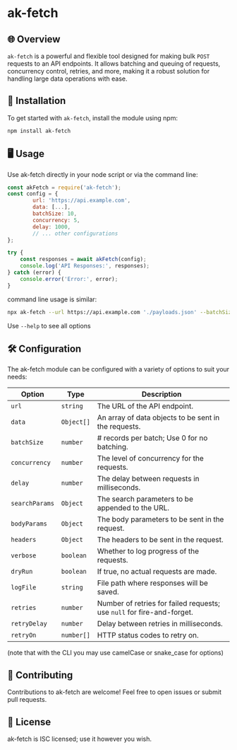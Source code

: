 # ak-fetch

## 🌐 Overview

`ak-fetch` is a powerful and flexible tool designed for making bulk `POST` requests to an API endpoints. It allows batching and queuing of requests, concurrency control, retries, and more, making it a robust solution for handling large data operations with ease.

## 🚀 Installation

To get started with `ak-fetch`, install the module using npm:

```bash
npm install ak-fetch
```

## 🖥️ Usage
Use ak-fetch directly in your node script or via the command line:

```javascript
const akFetch = require('ak-fetch');
const config = {
        url: 'https://api.example.com',
        data: [...],
		batchSize: 10,
		concurrency: 5,
		delay: 1000,
        // ... other configurations
};

try {
	const responses = await akFetch(config);
	console.log('API Responses:', responses);
} catch (error) {
	console.error('Error:', error);
}
```
command line usage is similar:
```bash
npx ak-fetch --url https://api.example.com './payloads.json' --batchSize 10 --concurrency 5
```
Use `--help` to see all options


## 🛠️ Configuration
The ak-fetch module can be configured with a variety of options to suit your needs:

| Option        | Type             | Description                                                  |
|---------------|------------------|--------------------------------------------------------------|
| `url`         | `string`         | The URL of the API endpoint.                                 |
| `data`        | `Object[]`       | An array of data objects to be sent in the requests.         |
| `batchSize`   | `number`         | # records per batch; Use 0 for no batching. |
| `concurrency` | `number`         | The level of concurrency for the requests.                   |
| `delay`       | `number`         | The delay between requests in milliseconds.                  |
| `searchParams`| `Object`		   | The search parameters to be appended to the URL.           |
| `bodyParams`  | `Object` 		   | The body parameters to be sent in the request.              |
| `headers`     | `Object`         | The headers to be sent in the request.                       |
| `verbose`     | `boolean`        | Whether to log progress of the requests.                     |
| `dryRun`      | `boolean` 	   | If true, no actual requests are made. |
| `logFile`     | `string`         | File path where responses will be saved.                     |
| `retries`     | `number` 		   | Number of retries for failed requests; use `null` for fire-and-forget. |
| `retryDelay`  | `number`         | Delay between retries in milliseconds.                       |
| `retryOn`     | `number[]`       | HTTP status codes to retry on.                               |


(note that with the CLI you may use camelCase or snake_case for options)



## 🧩 Contributing
Contributions to ak-fetch are welcome! Feel free to open issues or submit pull requests.

## 📝 License
ak-fetch is ISC licensed; use it however you wish.